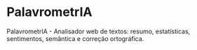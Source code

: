 # PalavrometrIA
PalavrometrIA - Analisador web de textos: resumo, estatísticas, sentimentos, semântica e correção ortográfica.
